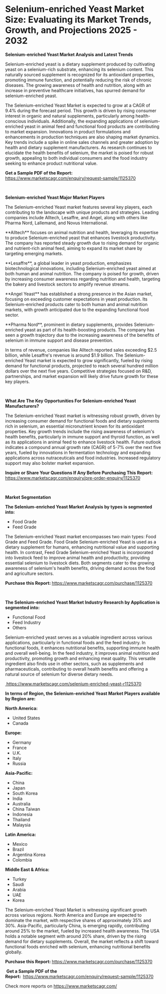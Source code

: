 <p><h1>Selenium-enriched Yeast Market Size: Evaluating its Market Trends, Growth, and Projections 2025 - 2032</h1></p><p><strong>Selenium-enriched Yeast Market Analysis and Latest Trends</strong></p>
<p><p>Selenium-enriched yeast is a dietary supplement produced by cultivating yeast on a selenium-rich substrate, enhancing its selenium content. This naturally sourced supplement is recognized for its antioxidant properties, promoting immune function, and potentially reducing the risk of chronic diseases. The growing awareness of health and nutrition, along with an increase in preventive healthcare initiatives, has spurred demand for selenium-enriched yeast.</p><p>The Selenium-enriched Yeast Market is expected to grow at a CAGR of 9.4% during the forecast period. This growth is driven by rising consumer interest in organic and natural supplements, particularly among health-conscious individuals. Additionally, the expanding applications of selenium-enriched yeast in animal feed and functional food products are contributing to market expansion. Innovations in product formulations and enhancements in production techniques are also shaping market dynamics. Key trends include a spike in online sales channels and greater adoption by health and dietary supplement manufacturers. As research continues to elucidate the health benefits of selenium, the market is poised for robust growth, appealing to both individual consumers and the food industry seeking to enhance product nutritional value.</p></p>
<p><strong>Get a Sample PDF of the Report:&nbsp;</strong> <a href="https://www.marketscagr.com/enquiry/request-sample/1125370?utm_campaign=2008&utm_medium=2&utm_source=Github&utm_content=ia&utm_term=05022025&utm_id=selenium-enriched-yeast">https://www.marketscagr.com/enquiry/request-sample/1125370</a></p>
<p>&nbsp;</p>
<p><strong>Selenium-enriched Yeast Major Market Players</strong></p>
<p><p>The Selenium-enriched Yeast market features several key players, each contributing to the landscape with unique products and strategies. Leading companies include Alltech, Lesaffre, and Angel, along with others like Pharma Nord, Lallemand, and Novus International.</p><p>**Alltech** focuses on animal nutrition and health, leveraging its expertise to produce Selenium-enriched yeast that enhances livestock productivity. The company has reported steady growth due to rising demand for organic and nutrient-rich animal feed, aiming to expand its market share by targeting emerging markets.</p><p>**Lesaffre**, a global leader in yeast production, emphasizes biotechnological innovations, including Selenium-enriched yeast aimed at both human and animal nutrition. The company is poised for growth, driven by increasing consumer awareness regarding nutrition and health, targeting the bakery and livestock sectors to amplify revenue streams.</p><p>**Angel Yeast** has established a strong presence in the Asian market, focusing on exceeding customer expectations in yeast production. Its Selenium-enriched products cater to both human and animal nutrition markets, with growth anticipated due to the expanding functional food sector.</p><p>**Pharma Nord**, prominent in dietary supplements, provides Selenium-enriched yeast as part of its health-boosting products. The company has seen a growth trajectory due to the increasing awareness of the benefits of selenium in immune support and disease prevention.</p><p>In terms of revenue, companies like Alltech reported sales exceeding $2.5 billion, while Lesaffre's revenue is around $1.9 billion. The Selenium-enriched Yeast market is expected to grow significantly, fueled by rising demand for functional products, projected to reach several hundred million dollars over the next five years. Competitive strategies focused on R&D, partnerships, and market expansion will likely drive future growth for these key players.</p></p>
<p>&nbsp;</p>
<p><strong>What Are The Key Opportunities For Selenium-enriched Yeast Manufacturers?</strong></p>
<p><p>The Selenium-enriched Yeast market is witnessing robust growth, driven by increasing consumer demand for functional foods and dietary supplements rich in selenium, an essential micronutrient known for its antioxidant properties. Key growth trends include the rising awareness of selenium's health benefits, particularly in immune support and thyroid function, as well as its applications in animal feed to enhance livestock health. Future outlook indicates a compound annual growth rate (CAGR) of 5-7% over the next five years, fueled by innovations in fermentation technology and expanding applications across nutraceuticals and food industries. Increased regulatory support may also bolster market expansion.</p></p>
<p><strong>Inquire or Share Your Questions If Any Before Purchasing This Report:</strong> <a href="https://www.marketscagr.com/enquiry/pre-order-enquiry/1125370?utm_campaign=2008&utm_medium=2&utm_source=Github&utm_content=ia&utm_term=05022025&utm_id=selenium-enriched-yeast">https://www.marketscagr.com/enquiry/pre-order-enquiry/1125370</a></p>
<p>&nbsp;</p>
<p><strong>Market Segmentation</strong></p>
<p><strong>The Selenium-enriched Yeast Market Analysis by types is segmented into:</strong></p>
<p><ul><li>Food Grade</li><li>Feed Grade</li></ul></p>
<p><p>The Selenium-enriched Yeast market encompasses two main types: Food Grade and Feed Grade. Food Grade Selenium-enriched Yeast is used as a dietary supplement for humans, enhancing nutritional value and supporting health. In contrast, Feed Grade Selenium-enriched Yeast is incorporated into livestock feed to improve animal health and productivity, providing essential selenium to livestock diets. Both segments cater to the growing awareness of selenium's health benefits, driving demand across the food and agriculture sectors.</p></p>
<p><strong>Purchase this Report:&nbsp;</strong><a href="https://www.marketscagr.com/purchase/1125370?utm_campaign=2008&utm_medium=2&utm_source=Github&utm_content=ia&utm_term=05022025&utm_id=selenium-enriched-yeast">https://www.marketscagr.com/purchase/1125370</a></p>
<p>&nbsp;</p>
<p><strong>The Selenium-enriched Yeast Market Industry Research by Application is segmented into:</strong></p>
<p><ul><li>Functional Food</li><li>Feed Industry</li><li>Others</li></ul></p>
<p><p>Selenium-enriched yeast serves as a valuable ingredient across various applications, particularly in functional foods and the feed industry. In functional foods, it enhances nutritional benefits, supporting immune health and overall well-being. In the feed industry, it improves animal nutrition and productivity, promoting growth and enhancing meat quality. This versatile ingredient also finds use in other sectors, such as supplements and pharmaceuticals, contributing to overall health benefits and offering a natural source of selenium for diverse dietary needs.</p></p>
<p><a href="https://www.marketscagr.com/selenium-enriched-yeast-r1125370?utm_campaign=2008&utm_medium=2&utm_source=Github&utm_content=ia&utm_term=05022025&utm_id=selenium-enriched-yeast">&nbsp;https://www.marketscagr.com/selenium-enriched-yeast-r1125370</a></p>
<p><strong>In terms of Region, the Selenium-enriched Yeast Market Players available by Region are:</strong></p>
<p>
    <p> <strong> North America: </strong>
        <ul>
            <li>United States</li>
            <li>Canada</li>
        </ul>
        </p> 
    <p> <strong> Europe: </strong>
        <ul>
            <li>Germany</li>
            <li>France</li>
            <li>U.K.</li>
            <li>Italy</li>
            <li>Russia</li>
        </ul>
        </p> 
    <p> <strong> Asia-Pacific: </strong>
        <ul>
            <li>China</li>
            <li>Japan</li>
            <li>South Korea</li>
            <li>India</li>
            <li>Australia</li>
            <li>China Taiwan</li>
            <li>Indonesia</li>
            <li>Thailand</li>
            <li>Malaysia</li>
        </ul>
        </p> 
    <p> <strong> Latin America: </strong>
        <ul>
            <li>Mexico</li>
            <li>Brazil</li>
            <li>Argentina Korea</li>
            <li>Colombia</li>
        </ul>
        </p> 
    <p> <strong> Middle East & Africa: </strong>
        <ul>
            <li>Turkey</li>
            <li>Saudi</li>
            <li>Arabia</li>
            <li>UAE</li>
            <li>Korea</li>
        </ul>
    </p>
    </p>
<p><p>The Selenium-enriched Yeast Market is witnessing significant growth across various regions. North America and Europe are expected to dominate the market, with respective shares of approximately 35% and 30%. Asia-Pacific, particularly China, is emerging rapidly, contributing around 25% to the market, fueled by increased health awareness. The USA holds a notable segment with around 20% share, driven by the rising demand for dietary supplements. Overall, the market reflects a shift toward functional foods enriched with selenium, enhancing nutritional benefits globally.</p></p>
<p><strong>Purchase this Report: </strong><a href="https://www.marketscagr.com/purchase/1125370?utm_campaign=2008&utm_medium=2&utm_source=Github&utm_content=ia&utm_term=05022025&utm_id=selenium-enriched-yeast">https://www.marketscagr.com/purchase/1125370</a></p>
<p>&nbsp;<strong>Get a Sample PDF of the Report:&nbsp;&nbsp;</strong><a href="https://www.marketscagr.com/enquiry/request-sample/1125370?utm_campaign=2008&utm_medium=2&utm_source=Github&utm_content=ia&utm_term=05022025&utm_id=selenium-enriched-yeast">https://www.marketscagr.com/enquiry/request-sample/1125370</a></p>
<p><strong></strong></p>
<p>Check more reports on <a href="https://www.marketscagr.com/?utm_campaign=2008&utm_medium=2&utm_source=Github&utm_content=ia&utm_term=05022025&utm_id=selenium-enriched-yeast">https://www.marketscagr.com/</a></p>